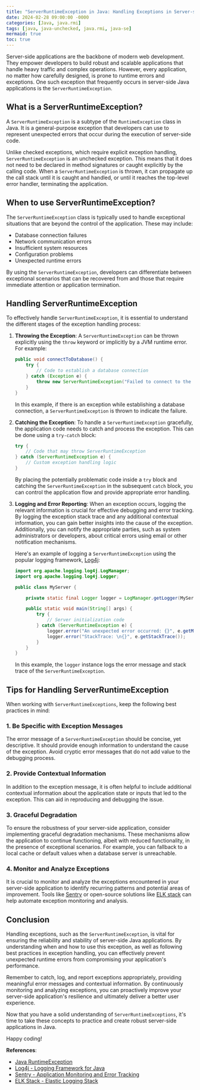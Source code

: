```yaml
---
title: "ServerRuntimeException in Java: Handling Exceptions in Server-side Applications"
date: 2024-02-28 09:00:00 -0000
categories: [Java, java.rmi]
tags: [java, java-unchecked, java.rmi, java-se]
mermaid: true
toc: true
---
```



Server-side applications are the backbone of modern web development. They empower developers to build robust and scalable applications that handle heavy traffic and complex operations. However, every application, no matter how carefully designed, is prone to runtime errors and exceptions. One such exception that frequently occurs in server-side Java applications is the `ServerRuntimeException`.

## What is a ServerRuntimeException?

A `ServerRuntimeException` is a subtype of the `RuntimeException` class in Java. It is a general-purpose exception that developers can use to represent unexpected errors that occur during the execution of server-side code.

Unlike checked exceptions, which require explicit exception handling, `ServerRuntimeException` is an unchecked exception. This means that it does not need to be declared in method signatures or caught explicitly by the calling code. When a `ServerRuntimeException` is thrown, it can propagate up the call stack until it is caught and handled, or until it reaches the top-level error handler, terminating the application.

## When to use ServerRuntimeException?

The `ServerRuntimeException` class is typically used to handle exceptional situations that are beyond the control of the application. These may include:

- Database connection failures
- Network communication errors
- Insufficient system resources
- Configuration problems
- Unexpected runtime errors

By using the `ServerRuntimeException`, developers can differentiate between exceptional scenarios that can be recovered from and those that require immediate attention or application termination.

## Handling ServerRuntimeException

To effectively handle `ServerRuntimeException`, it is essential to understand the different stages of the exception handling process:

1. **Throwing the Exception**: A `ServerRuntimeException` can be thrown explicitly using the `throw` keyword or implicitly by a JVM runtime error. For example:

   ```java
   public void connectToDatabase() {
       try {
           // Code to establish a database connection
       } catch (Exception e) {
           throw new ServerRuntimeException("Failed to connect to the database", e);
       }
   }
   ```

   In this example, if there is an exception while establishing a database connection, a `ServerRuntimeException` is thrown to indicate the failure.

2. **Catching the Exception**: To handle a `ServerRuntimeException` gracefully, the application code needs to catch and process the exception. This can be done using a `try-catch` block:

   ```java
   try {
       // Code that may throw ServerRuntimeException
   } catch (ServerRuntimeException e) {
       // Custom exception handling logic
   }
   ```

   By placing the potentially problematic code inside a `try` block and catching the `ServerRuntimeException` in the subsequent `catch` block, you can control the application flow and provide appropriate error handling.

3. **Logging and Error Reporting**: When an exception occurs, logging the relevant information is crucial for effective debugging and error tracking. By logging the exception stack trace and any additional contextual information, you can gain better insights into the cause of the exception. Additionally, you can notify the appropriate parties, such as system administrators or developers, about critical errors using email or other notification mechanisms.

   Here's an example of logging a `ServerRuntimeException` using the popular logging framework, [Log4j](https://logging.apache.org/log4j/2.x/):

   ```java
   import org.apache.logging.log4j.LogManager;
   import org.apache.logging.log4j.Logger;

   public class MyServer {

       private static final Logger logger = LogManager.getLogger(MyServer.class);

       public static void main(String[] args) {
           try {
               // Server initialization code
           } catch (ServerRuntimeException e) {
               logger.error("An unexpected error occurred: {}", e.getMessage());
               logger.error("StackTrace: \n{}", e.getStackTrace());
           }
       }
   }
   ```

   In this example, the `logger` instance logs the error message and stack trace of the `ServerRuntimeException`.

## Tips for Handling ServerRuntimeException

When working with `ServerRuntimeExceptions`, keep the following best practices in mind:

### 1. Be Specific with Exception Messages

The error message of a `ServerRuntimeException` should be concise, yet descriptive. It should provide enough information to understand the cause of the exception. Avoid cryptic error messages that do not add value to the debugging process.

### 2. Provide Contextual Information

In addition to the exception message, it is often helpful to include additional contextual information about the application state or inputs that led to the exception. This can aid in reproducing and debugging the issue.

### 3. Graceful Degradation

To ensure the robustness of your server-side application, consider implementing graceful degradation mechanisms. These mechanisms allow the application to continue functioning, albeit with reduced functionality, in the presence of exceptional scenarios. For example, you can fallback to a local cache or default values when a database server is unreachable.

### 4. Monitor and Analyze Exceptions

It is crucial to monitor and analyze the exceptions encountered in your server-side application to identify recurring patterns and potential areas of improvement. Tools like [Sentry](https://sentry.io/for/java/) or open-source solutions like [ELK stack](https://www.elastic.co/what-is/elk-stack) can help automate exception monitoring and analysis.

## Conclusion

Handling exceptions, such as the `ServerRuntimeException`, is vital for ensuring the reliability and stability of server-side Java applications. By understanding when and how to use this exception, as well as following best practices in exception handling, you can effectively prevent unexpected runtime errors from compromising your application's performance.

Remember to catch, log, and report exceptions appropriately, providing meaningful error messages and contextual information. By continuously monitoring and analyzing exceptions, you can proactively improve your server-side application's resilience and ultimately deliver a better user experience.

Now that you have a solid understanding of `ServerRuntimeExceptions`, it's time to take these concepts to practice and create robust server-side applications in Java.

Happy coding!

**References**:
- [Java RuntimeException](https://docs.oracle.com/en/java/javase/14/docs/api/java.base/java/lang/RuntimeException.html)
- [Log4j - Logging Framework for Java](https://logging.apache.org/log4j/2.x/)
- [Sentry - Application Monitoring and Error Tracking](https://sentry.io/for/java/)
- [ELK Stack - Elastic Logging Stack](https://www.elastic.co/what-is/elk-stack)